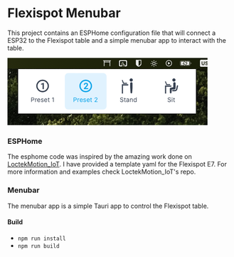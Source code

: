 # Flexispot Menubar

This project contains an ESPHome configuration file that will connect a ESP32 to the Flexispot table and a simple menubar app to interact with the table.

![Demo image](/menubar/demo/demo.png)

### ESPHome

The esphome code was inspired by the amazing work done on [LoctekMotion_IoT](https://github.com/iMicknl/LoctekMotion_IoT). I have provided a template yaml for the Flexispot E7. For more information and examples check LoctekMotion_IoT's repo.

### Menubar

The menubar app is a simple Tauri app to control the Flexispot table.

#### Build

- `npm run install`
- `npm run build`
